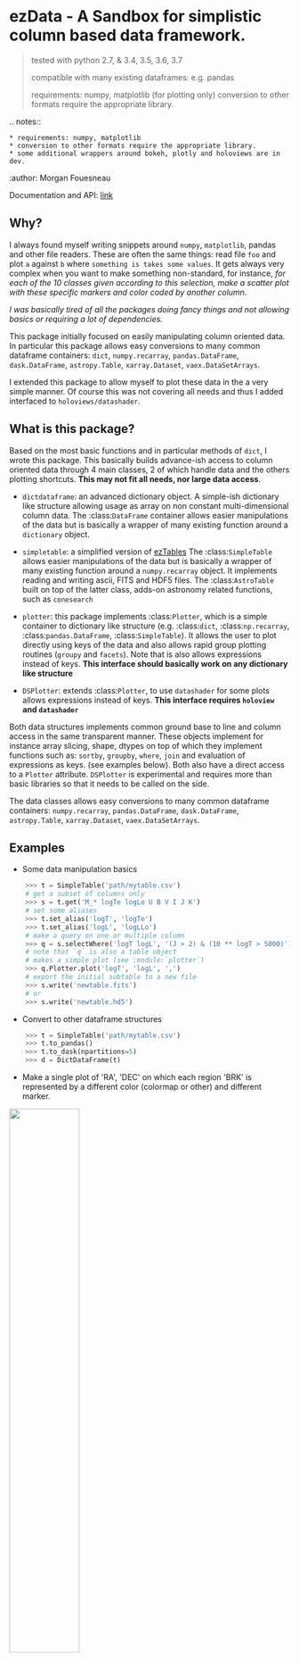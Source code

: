 # ezData - A Sandbox for simplistic column based data framework. 

> tested with python 2.7, & 3.4, 3.5, 3.6, 3.7
>
> compatible with many existing dataframes: e.g. pandas 
>
> requirements: numpy, matplotlib (for plotting only)
>                conversion to other formats require the appropriate library.

.. notes::

    * requirements: numpy, matplotlib
    * conversion to other formats require the appropriate library.
    * some additional wrappers around bokeh, plotly and holoviews are in dev.

:author: Morgan Fouesneau

Documentation and API: [link](http://mfouesneau.github.io/docs/ezdata/)

## Why?

I always found myself writing snippets around `numpy`, `matplotlib`, pandas and
other file readers. These are often the same things: read file `foo` and plot
`a` against `b` where `something is takes some values`. 
It gets always very complex when you want to make something non-standard, for
instance, _for each of the 10 classes given according to this selection, make a
scatter plot with these specific markers and color coded by another column_.

_I was basically tired of all the packages doing fancy things and not allowing
basics or requiring a lot of dependencies._

This package initially focused on easily manipulating column oriented data.
In particular this package allows easy conversions to many common dataframe
containers: `dict`, `numpy.recarray`, `pandas.DataFrame`, `dask.DataFrame`,
`astropy.Table`, `xarray.Dataset`, `vaex.DataSetArrays`.

I extended this package to allow myself to plot these data in the a very simple 
manner. Of course this was not covering all needs and thus I added interfaced to
`holoviews/datashader`.

## What is this package?

Based on the most basic functions and in particular methods of `dict`, I wrote
this package. This basically builds advance-ish access to column oriented data
through 4 main classes, 2 of which handle data and the others plotting shortcuts. 
**This may not fit all needs, nor large data access**.

* `dictdataframe`: an advanced dictionary object.
	A simple-ish dictionary like structure allowing usage as array on non
	constant multi-dimensional column data.  The :class:`DataFrame`
	container allows easier manipulations of the data but is basically a
	wrapper of many existing function around a `dictionary` object.

* `simpletable`: a simplified version of [ezTables](https://github.com/mfouesneau/eztables)
	The :class:`SimpleTable` allows easier manipulations of the data
	but is basically a wrapper of many existing function around a `numpy.recarray` object.
	It implements reading and writing ascii, FITS and HDF5 files.
	The :class:`AstroTable` built on top of the latter class, adds-on
	astronomy related functions, such as `conesearch`

* `plotter`: this package implements :class:`Plotter`, which is a simple
  container to dictionary like structure (e.g. :class:`dict`,
  :class:`np.recarray`, :class:`pandas.DataFrame`, :class:`SimpleTable`). 
  It allows the user to plot directly using keys of the data and also allows
  rapid group plotting routines (`groupy` and `facets`). Note that is also
  allows expressions instead of keys.  **This interface should basically work on
  any dictionary like structure**
  
* `DSPlotter`:  extends :class:`Plotter`, to use `datashader` for some plots
  allows expressions instead of keys.  **This interface requires `holoview` and `datashader`**

Both data structures implements common ground base to line and column access in
the same transparent manner.  These objects implement for instance array
slicing, shape, dtypes on top of which they implement functions such as:
`sortby`, `groupby`, `where`, `join` and evaluation of expressions as keys. (see
examples below). Both also have a direct access to a `Plotter` attribute. 
`DSPlotter` is experimental and requires more than basic libraries so that it 
needs to be called on the side.

The data classes allows easy conversions to many common dataframe
containers: `numpy.recarray`, `pandas.DataFrame`, `dask.DataFrame`,
`astropy.Table`, `xarray.Dataset`, `vaex.DataSetArrays`.

## Examples

* Some data manipulation basics

```python
    >>> t = SimpleTable('path/mytable.csv')
    # get a subset of columns only
    >>> s = t.get('M_* logTe logLo U B V I J K')
    # set some aliases
    >>> t.set_alias('logT', 'logTe')
    >>> t.set_alias('logL', 'logLLo')
    # make a query on one or multiple column
    >>> q = s.selectWhere('logT logL', '(J > 2) & (10 ** logT > 5000)')
    # note that `q` is also a table object
    # makes a simple plot (see :module:`plotter`)
    >>> q.Plotter.plot('logT', 'logL', ',')
    # export the initial subtable to a new file
    >>> s.write('newtable.fits')
    # or 
    >>> s.write('newtable.hd5')
```

* Convert to other dataframe structures

```python
    >>> t = SimpleTable('path/mytable.csv')
    >>> t.to_pandas()
    >>> t.to_dask(npartitions=5)
    >>> d = DictDataFrame(t)
```

* Make a single plot of 'RA', 'DEC' on which each region 'BRK' is represented by
  a different color (colormap or other) and different marker.

<img src="http://mfouesneau.github.io/docs/ezdata/ex1.png" width="50%">

```python

    >>> p = t.Plotter.groupby('BRK', markers='<^>v.oxs', colors='parula')
    >>> p.plot('CRA', 'CDEC', 'o')
    >>> import pylab as plt
    >>> plt.legend(loc='best', numpoints=1)
    >>> plt.xlim(plt.xlim()[::-1])
    >>> plt.xlabel('RA')
    >>> plt.ylabel('DEC')
```

* make a more complex plot: plot the histogram distribution of 'AV' per region
  given by 'BRK', with given color scheme per region value and individual plots
  with shared axis

<img src="http://mfouesneau.github.io/docs/ezdata/ex2.png" width="50%">

```python

    >>> t.Plotter.groupby('BRK', facet=True, \
            colors=plt.cm.parula, sharex=True, \
	    sharey=True).hist('AV', 
	    bins=np.linspace(t.AV.min(), 
	    t.AV.max(), 20), normed=True)
    >>> for ax in plt.gcf().axes[-3:]: ax.set_xlabel('AV')
```

